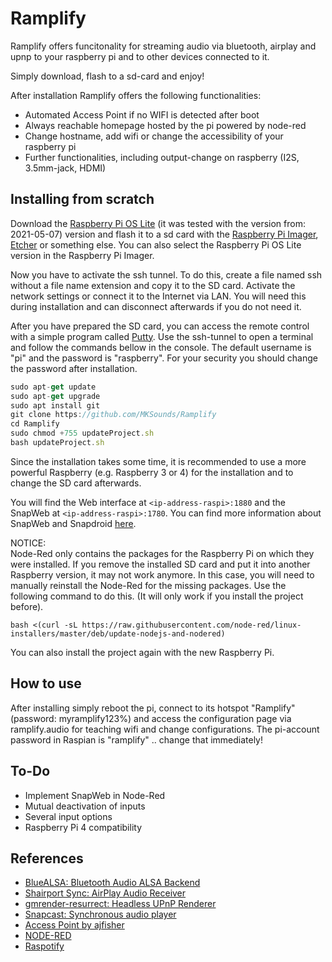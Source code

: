 # Ramplify

Ramplify offers funcitonality for streaming audio via bluetooth, airplay and upnp to your raspberry pi and to other devices connected to it.

Simply download, flash to a sd-card and enjoy!

After installation Ramplify offers the following functionalities:
- Automated Access Point if no WIFI is detected after boot
- Always reachable homepage hosted by the pi powered by node-red
- Change hostname, add wifi or change the accessibility of your raspberry pi
- Further functionalities, including output-change on raspberry (I2S, 3.5mm-jack, HDMI)

## Installing from scratch
Download the [Raspberry Pi OS Lite](https://www.raspberrypi.org/software/operating-systems/) (it was tested with the version from: 2021-05-07) version and flash it to a sd card with the [Raspberry Pi Imager](https://www.raspberrypi.org/software/), [Etcher](https://www.balena.io/etcher/) or something else. You can also select the Raspberry Pi OS Lite version in the Raspberry Pi Imager.

Now you have to activate the ssh tunnel. To do this, create a file named ssh without a file name extension and copy it to the SD card.
Activate the network settings or connect it to the Internet via LAN. You will need this during installation and can disconnect afterwards if you do not need it.

After you have prepared the SD card, you can access the remote control with a simple program called [Putty](https://www.putty.org/). Use the ssh-tunnel to open a terminal and follow the commands bellow in the console. The default username is "pi" and the password is "raspberry". For your security you should change the password after installation.

```javascript
sudo apt-get update
sudo apt-get upgrade
sudo apt install git
git clone https://github.com/MKSounds/Ramplify
cd Ramplify
sudo chmod +755 updateProject.sh
bash updateProject.sh
```

Since the installation takes some time, it is recommended to use a more powerful Raspberry (e.g. Raspberry 3 or 4) for the installation and to change the SD card afterwards.

You will find the Web interface at ```<ip-address-raspi>:1880``` and the SnapWeb at ```<ip-address-raspi>:1780```. You can find more information about SnapWeb and Snapdroid [here](https://github.com/badaix/snapweb).

NOTICE:<br/>
Node-Red only contains the packages for the Raspberry Pi on which they were installed. If you remove the installed SD card and put it into another Raspberry version, it may not work anymore. In this case, you will need to manually reinstall the Node-Red for the missing packages. Use the following command to do this. (It will only work if you install the project before).

```bash <(curl -sL https://raw.githubusercontent.com/node-red/linux-installers/master/deb/update-nodejs-and-nodered)```

You can also install the project again with the new Raspberry Pi.

## How to use

After installing simply reboot the pi, connect to its hotspot "Ramplify" (password: myramplify123%) and access the configuration page via ramplify.audio for teaching wifi and change configurations. The pi-account password in Raspian is "ramplify" .. change that immediately!

## To-Do
- Implement SnapWeb in Node-Red
- Mutual deactivation of inputs
- Several input options
- Raspberry Pi 4 compatibility

## References

- [BlueALSA: Bluetooth Audio ALSA Backend](https://github.com/Arkq/bluez-alsa)
- [Shairport Sync: AirPlay Audio Receiver](https://github.com/mikebrady/shairport-sync)
- [gmrender-resurrect: Headless UPnP Renderer](http://github.com/hzeller/gmrender-resurrect)
- [Snapcast: Synchronous audio player](https://github.com/badaix/snapcast)
- [Access Point by ajfisher](https://gist.github.com/ajfisher/a84889e64565d7a74888)
- [NODE-RED](https://nodered.org/)
- [Raspotify](https://hoerli.net/mopidy-snapcast-multi-room-music-setup/)
